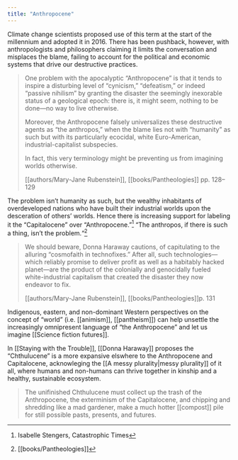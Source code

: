 ```yaml
---
title: "Anthropocene"
---
```


Climate change scientists proposed use of this term at the start of the millennium and adopted it in 2016. There has been pushback, however, with anthropologists and philosophers claiming it limits the conversation and misplaces the blame, failing to account for the political and economic systems that drive our destructive practices.

> One problem with the apocalyptic “Anthropocene” is that it tends to inspire a disturbing level of “cynicism,” “defeatism,” or indeed “passive nihilism” by granting the disaster the seemingly inexorable status of a geological epoch: there is, it might seem, nothing to be done—no way to live otherwise.
> 
> Moreover, the Anthropocene falsely universalizes these destructive agents as “the anthropos,” when the blame lies not with “humanity” as such but with its particularly ecocidal, white Euro-American, industrial-capitalist subspecies.
> 
> In fact, this very terminology might be preventing us from imagining worlds otherwise. 
> 
> [[authors/Mary-Jane Rubenstein]], [[books/Pantheologies]] pp. 128–129

The problem isn’t humanity as such, but the wealthy inhabitants of overdeveloped nations who have built their industrial worlds upon the desceration of others’ worlds. Hence there is increasing support for labeling it the “Capitalocene” over “Anthropocene.”[^1] “The anthropos, if there is such a thing, isn’t the problem.“[^2]

[^1]: Isabelle Stengers, Catastrophic Times
[^2]: [[books/Pantheologies]]

> We should beware, Donna Haraway cautions, of capitulating to the alluring “cosmofaith in technofixes.” After all, such technologies—which reliably promise to deliver profit as well as a habitably hacked planet—are the product of the colonially and genocidally fueled white-industrial capitalism that created the disaster they now endeavor to fix.
> 
> [[authors/Mary-Jane Rubenstein]], [[books/Pantheologies]]p. 131

Indigenous, eastern, and non-dominant Western perspectives on the concept of “world” (i.e. [[animism]], [[pantheism]]) can help unsettle the increasingly omnipresent language of “the Anthropocene” and let us imagine [[Science fiction futures]].

In [[Staying with the Trouble]], [[Donna Haraway]] proposes the “Chthulucene” is a more expansive elswhere to the Anthropocene and Capitalocene, acknowleging the [[A messy plurality|messy plurality]] of it all, where humans and non-humans can thrive together in kinship and a healthy, sustainable ecosystem.

> The unifinished Chthulucene must collect up the trash of the Anthropocene, the exterminism of the Capitalocene, and chipping and shredding like a mad gardener, make a much hotter [[compost]] pile for still possible pasts, presents, and futures.